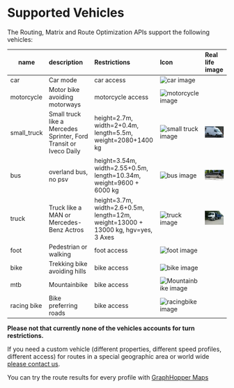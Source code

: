 # Supported Vehicles

The Routing, Matrix and Route Optimization APIs support the following vehicles:

name       | description           | Restrictions              | Icon                                                     |  Real life image
-----------|:----------------------|:--------------------------|:---------------------------------------------------------|:--------------------
car        | Car mode              | car access                | ![car image](https://graphhopper.com/maps/img/car.png)   | 
motorcycle | Motor bike avoiding motorways | motorcycle access | ![motorcycle image](https://graphhopper.com/maps/img/motorcycle.png) |
small_truck| Small truck like a Mercedes Sprinter, Ford Transit or Iveco Daily | height=2.7m, width=2+0.4m, length=5.5m, weight=2080+1400 kg | ![small truck image](https://graphhopper.com/maps/img/small_truck.png)   |  ![small truck image](./img/profile-small_truck1.jpg)
bus        | overland bus, no psv  | height=3.54m, width=2.55+0.5m, length=10.34m, weight=9600 + 6000 kg | ![bus image](https://graphhopper.com/maps/img/bus.png)                  | [![bus](./img/profile-bus1.jpg)](https://commons.wikimedia.org/wiki/File:MAZ-251-Reisebus_in_M%C3%BCnchen_-_Seitenansicht.jpg)
truck      | Truck like a MAN or Mercedes-Benz Actros | height=3.7m, width=2.6+0.5m, length=12m, weight=13000 + 13000 kg, hgv=yes, 3 Axes | ![truck image](https://graphhopper.com/maps/img/truck.png)| ![truck](./img/profile-truck2.jpg)
foot       | Pedestrian or walking | foot access         | ![foot image](https://graphhopper.com/maps/img/foot.png)       |
bike       | Trekking bike avoiding hills | bike access  | ![bike image](https://graphhopper.com/maps/img/bike.png)       |
mtb        | Mountainbike          | bike access         | ![Mountainbike image](https://graphhopper.com/maps/img/mtb.png)|
racing bike| Bike preferring roads | bike access         | ![racingbike image](https://graphhopper.com/maps/img/racingbike.png)|

<!-- MAN https://de.wikipedia.org/wiki/Datei:MAN_TGS_26.480_dump_truck.JPG -->
<!-- MAN https://de.wikipedia.org/wiki/Lastkraftwagen#/media/File:MAN_M2000_Pritschenwagen.jpg -->
**Please not that currently none of the vehicles accounts for turn restrictions.**

If you need a custom vehicle (different properties, different speed profiles, different access) for routes in a special geographic area or world wide [please contact us](https://graphhopper.com/#contact).

You can try the route results for every profile with [GraphHopper Maps](https://graphhopper.com/maps/)
